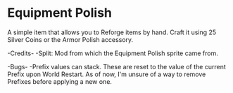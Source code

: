 # Equipment Polish
A simple item that allows you to Reforge items by hand. Craft it using 25 Silver Coins or the Armor Polish accessory.


-Credits-
-Split: Mod from which the Equipment Polish sprite came from.


-Bugs-
-Prefix values can stack. These are reset to the value of the current Prefix upon World Restart. As of now, I'm unsure of a way to remove Prefixes before applying a new one.
